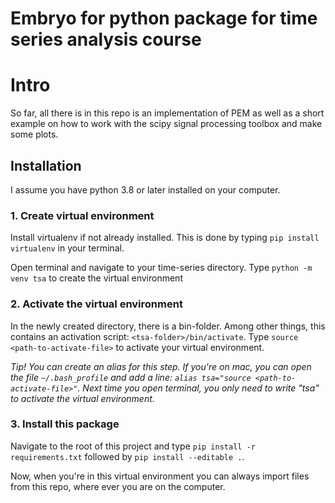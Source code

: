 # Embryo for python package for time series analysis course

# Intro
So far, all there is in this repo is an implementation of PEM as well as a short example on how to work with the scipy signal processing toolbox and make some plots.

## Installation
I assume you have python 3.8 or later installed on your computer.
### 1. Create virtual environment
Install virtualenv if not already installed. This is done by typing `pip install virtualenv` in your terminal.

Open terminal and navigate to your time-series directory. Type `python -m venv tsa` to create the virtual environment
### 2. Activate the virtual environment
In the newly created directory, there is a bin-folder. Among other things, this contains an activation script: `<tsa-folder>/bin/activate`. Type `source <path-to-activate-file>` to activate your virtual environment.

*Tip! You can create an alias for this step. If you're on mac, you can open the file `~/.bash_profile` and add a line: `alias tsa="source <path-to-activate-file>"`. Next time you open terminal, you only need to write "tsa" to activate the virtual environment.*
### 3. Install this package
Navigate to the root of this project and type `pip install -r requirements.txt` followed by `pip install --editable .`.

Now, when you're in this virtual environment you can always import files from this repo, where ever you are on the computer.